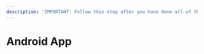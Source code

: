 ```yaml
---
description: 'IMPORTANT: Follow this step after you have done all of the previous steps'
---
```


# Android App

